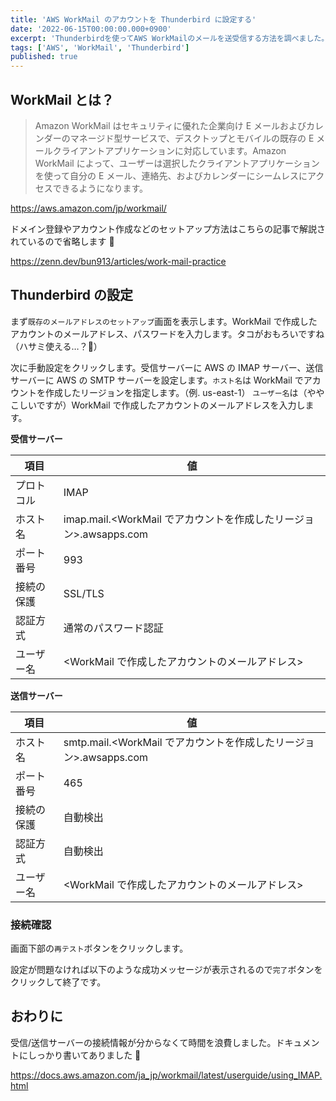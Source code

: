 ```yaml
---
title: 'AWS WorkMail のアカウントを Thunderbird に設定する'
date: '2022-06-15T00:00:00.000+0900'
excerpt: 'Thunderbirdを使ってAWS WorkMailのメールを送受信する方法を調べました。IMAP/SMTPサーバーの設定手順や接続確認方法を解説しました。'
tags: ['AWS', 'WorkMail', 'Thunderbird']
published: true
---
```


## WorkMail とは？

> Amazon WorkMail はセキュリティに優れた企業向け E メールおよびカレンダーのマネージド型サービスで、デスクトップとモバイルの既存の E メールクライアントアプリケーションに対応しています。Amazon WorkMail によって、ユーザーは選択したクライアントアプリケーションを使って自分の E メール、連絡先、およびカレンダーにシームレスにアクセスできるようになります。

https://aws.amazon.com/jp/workmail/

ドメイン登録やアカウント作成などのセットアップ方法はこちらの記事で解説されているので省略します 🙏

https://zenn.dev/bun913/articles/work-mail-practice

## Thunderbird の設定

まず`既存のメールアドレスのセットアップ`画面を表示します。WorkMail で作成したアカウントのメールアドレス、パスワードを入力します。タコがおもろいですね（ハサミ使える…？🐙）

<!-- ![](https://storage.googleapis.com/zenn-user-upload/df2cc65a407d-20220615.png) -->

次に手動設定をクリックします。受信サーバーに AWS の IMAP サーバー、送信サーバーに AWS の SMTP サーバーを設定します。`ホスト名`は WorkMail でアカウントを作成したリージョンを指定します。（例. us-east-1）
`ユーザー名`は（ややこしいですが）WorkMail で作成したアカウントのメールアドレスを入力します。

**受信サーバー**

| 項目       | 値                                                                |
| ---------- | ----------------------------------------------------------------- |
| プロトコル | IMAP                                                              |
| ホスト名   | imap.mail.<WorkMail でアカウントを作成したリージョン>.awsapps.com |
| ポート番号 | 993                                                               |
| 接続の保護 | SSL/TLS                                                           |
| 認証方式   | 通常のパスワード認証                                              |
| ユーザー名 | <WorkMail で作成したアカウントのメールアドレス>                   |

**送信サーバー**

| 項目       | 値                                                                |
| ---------- | ----------------------------------------------------------------- |
| ホスト名   | smtp.mail.<WorkMail でアカウントを作成したリージョン>.awsapps.com |
| ポート番号 | 465                                                               |
| 接続の保護 | 自動検出                                                          |
| 認証方式   | 自動検出                                                          |
| ユーザー名 | <WorkMail で作成したアカウントのメールアドレス>                   |

<!-- ![](https://storage.googleapis.com/zenn-user-upload/7fe6a5b65ed7-20220615.png) -->

### 接続確認

画面下部の`再テスト`ボタンをクリックします。

<!-- ![](https://storage.googleapis.com/zenn-user-upload/5d550b7d6879-20220615.png) -->

設定が問題なければ以下のような成功メッセージが表示されるので`完了`ボタンをクリックして終了です。

<!-- ![](https://storage.googleapis.com/zenn-user-upload/260b204a29cf-20220615.png) -->

## おわりに

受信/送信サーバーの接続情報が分からなくて時間を浪費しました。ドキュメントにしっかり書いてありました 🤷

https://docs.aws.amazon.com/ja_jp/workmail/latest/userguide/using_IMAP.html
